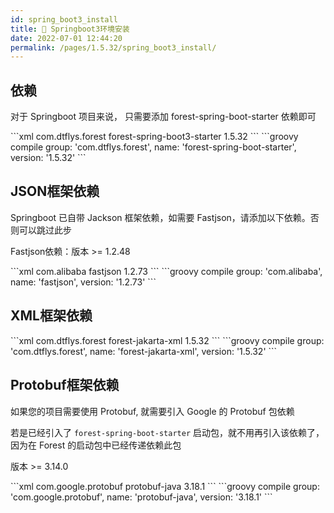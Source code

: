 ```yaml
---
id: spring_boot3_install
title: 🏹 Springboot3环境安装
date: 2022-07-01 12:44:20
permalink: /pages/1.5.32/spring_boot3_install/
---
```


## 依赖

对于 Springboot 项目来说， 只需要添加 forest-spring-boot-starter 依赖即可

<code-group>
  <code-block title="Maven" active>
  ```xml
  <dependency>
      <groupId>com.dtflys.forest</groupId>
      <artifactId>forest-spring-boot3-starter</artifactId>
      <version>1.5.32</version>
  </dependency>
  ```
  </code-block>

  <code-block title="Gradle">
  ```groovy
  compile group: 'com.dtflys.forest', name: 'forest-spring-boot-starter', version: '1.5.32'
  ```
  </code-block>
</code-group>



## JSON框架依赖

Springboot 已自带 Jackson 框架依赖，如需要 Fastjson，请添加以下依赖。否则可以跳过此步

Fastjson依赖：版本 >= 1.2.48

<code-group>
  <code-block title="Maven" active>
  ```xml
<dependency>
    <groupId>com.alibaba</groupId>
    <artifactId>fastjson</artifactId>
    <version>1.2.73</version>
</dependency>
  ```
  </code-block>

  <code-block title="Gradle">
  ```groovy
compile group: 'com.alibaba', name: 'fastjson', version: '1.2.73'
  ```
  </code-block>
</code-group>


## XML框架依赖

<code-group>
  <code-block title="Maven" active>
  ```xml
    <dependency>
        <groupId>com.dtflys.forest</groupId>
        <artifactId>forest-jakarta-xml</artifactId>
        <version>1.5.32</version>
    </dependency>
  ```
  </code-block>

  <code-block title="Gradle">
  ```groovy
compile group: 'com.dtflys.forest', name: 'forest-jakarta-xml', version: '1.5.32'
  ```
  </code-block>
</code-group>



## Protobuf框架依赖

如果您的项目需要使用 Protobuf, 就需要引入 Google 的 Protobuf 包依赖

若是已经引入了 `forest-spring-boot-starter` 启动包，就不用再引入该依赖了，因为在 Forest 的启动包中已经传递依赖此包

版本 >= 3.14.0

<code-group>
  <code-block title="Maven" active>
  ```xml
<dependency>
    <groupId>com.google.protobuf</groupId>
    <artifactId>protobuf-java</artifactId>
    <version>3.18.1</version>
</dependency>
  ```
  </code-block>

  <code-block title="Gradle">
  ```groovy
compile group: 'com.google.protobuf', name: 'protobuf-java', version: '3.18.1'
  ```
  </code-block>
</code-group>

